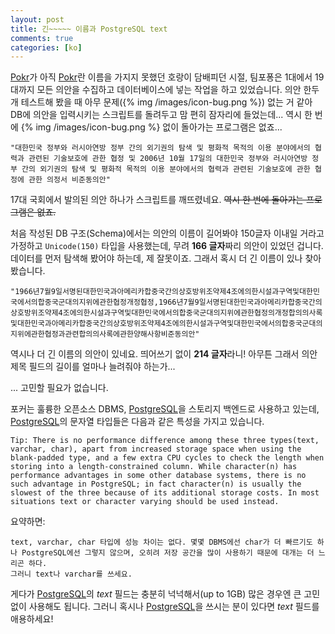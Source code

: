 ```yaml
---
layout: post
title: 긴~~~~~ 이름과 PostgreSQL text
comments: true
categories: [ko]
---
```


[Pokr](http://pokr.kr)가 아직 [Pokr](http://pokr.kr)란 이름을 가지지 못했던 호랑이 담배피던 시절, 팀포퐁은 1대에서 19대까지 모든 의안을 수집하고 데이터베이스에 넣는 작업을 하고 있었습니다.<!-- more -->
의안 한두개 테스트해 봤을 때 아무 문제({% img /images/icon-bug.png %}) 없는 거 같아 DB에 의안을 입력시키는 스크립트를 돌려두고 맘 편히 잠자리에 들었는데... 역시 한 번에 {% img /images/icon-bug.png %} 없이 돌아가는 프로그램은 없죠...

`"대한민국 정부와 러시아연방 정부 간의 외기권의 탐색 및 평화적 목적의 이용 분야에서의 협력과 관련된 기술보호에 관한 협정 및 2006년 10월 17일의 대한민국 정부와 러시아연방 정부 간의 외기권의 탐색 및 평화적 목적의 이용 분야에서의 협력과 관련된 기술보호에 관한 협정에 관한 의정서 비준동의안"`

17대 국회에서 발의된 의안 하나가 스크립트를 깨뜨렸네요. <strike>역시 한 번에 돌아가는 프로그램은 없죠.</strike>

처음 작성된 DB 구조(Schema)에서는 의안의 이름이 길어봐야 150글자 이내일 거라고 가정하고 `Unicode(150)` 타입을 사용했는데, 무려 **166 글자**짜리 의안이 있었던 겁니다. 데이터를 먼저 탐색해 봤어야 하는데, 제 잘못이죠.
그래서 혹시 더 긴 이름이 있나 찾아봤습니다.

`"1966년7월9일서명된대한민국과아메리카합중국간의상호방위조약제4조에의한시설과구역및대한민국에서의합중국군대의지위에관한협정개정협정,1966년7월9일서명된대한민국과아메리카합중국간의상호방위조약제4조에의한시설과구역및대한민국에서의합중국군대의지위에관한협정의개정합의의사록및대한민국과아메리카합중국간의상호방위조약제4조에의한시설과구역및대한민국에서의합중국군대의지위에관한협정과관련합의의사록에관한양해사항비준동의안"`

역시나 더 긴 이름의 의안이 있네요. 띄어쓰기 없이 **214 글자**라니!
아무튼 그래서 의안 제목 필드의 길이를 얼마나 늘려줘야 하는가...

... 고민할 필요가 없습니다.

포커는 훌륭한 오픈소스 DBMS, [PostgreSQL](http://www.postgresql.org/)을 스토리지 백엔드로 사용하고 있는데, [PostgreSQL](http://www.postgresql.org/)의 문자열 타입들은 다음과 같은 특성을 가지고 있습니다.

    Tip: There is no performance difference among these three types(text, varchar, char), apart from increased storage space when using the blank-padded type, and a few extra CPU cycles to check the length when storing into a length-constrained column. While character(n) has performance advantages in some other database systems, there is no such advantage in PostgreSQL; in fact character(n) is usually the slowest of the three because of its additional storage costs. In most situations text or character varying should be used instead.

요약하면:

    text, varchar, char 타입에 성능 차이는 없다. 몇몇 DBMS에선 char가 더 빠르기도 하나 PostgreSQL에선 그렇지 않으며, 오히려 저장 공간을 많이 사용하기 때문에 대개는 더 느리곤 하다.
    그러니 text나 varchar를 쓰세요.

게다가 [PostgreSQL](http://www.postgresql.org/)의 *text* 필드는 충분히 넉넉해서(up to 1GB) 많은 경우엔 큰 고민 없이 사용해도 됩니다.
그러니 혹시나 [PostgreSQL](http://www.postgresql.org/)을 쓰시는 분이 있다면 *text* 필드를 애용하세요!
